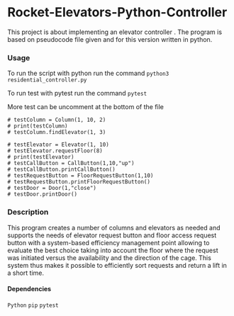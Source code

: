# Rocket-Elevators-Python-Controller
This project is about implementing an elevator controller . The program is based on pseudocode file given and for this version written in python. 


### Usage 
To run the script with python run the command
`python3 residential_controller.py`

To run test with pytest run the command
`pytest`

More test can be uncomment at the bottom of the file

```
# testColumn = Column(1, 10, 2)
# print(testColumn)
# testColumn.findElevator(1, 3)

# testElevator = Elevator(1, 10)
# testElevator.requestFloor(8)
# print(testElevator)
# testCallButton = CallButton(1,10,"up")
# testCallButton.printCallButton()
# testRequestButton = FloorRequestButton(1,10)
# testRequestButton.printFloorRequestButton()
# testDoor = Door(1,"close")
# testDoor.printDoor()
```
### Description
This program creates a number of columns and elevators as needed and supports the needs of elevator request button and floor access request button with a system-based efficiency management  point allowing to evaluate the best choice taking into account the floor where the request was initiated versus the availability and the direction of the cage. This system thus makes it possible to efficiently sort requests and return a lift in a short time.

#### Dependencies

`Python`
`pip`
`pytest`
